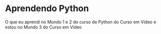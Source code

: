 # Aprendendo Python
 O que eu aprendi no Mundo 1 e 2 do curso de Python do Curso em Vídeo e estou no Mundo 3 do Curso em Vídeo
